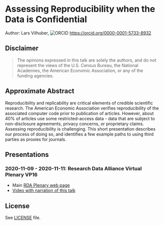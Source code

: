 # Assessing Reproducibility when the Data is Confidential


Author: Lars Vilhuber, ![ORCID](assets/ORCIDiD_icon16x16.png) https://orcid.org/0000-0001-5733-8932

## Disclaimer

> The opinions expressed in this talk are solely the authors, and do not represent the views of the U.S. Census Bureau, the National Academies, the American Economic Association, or any of the funding agencies. 

## Approximate Abstract

Reproducibility and replicability are critical elements of credible scientific research. The American Economic Association verifies reproducibility of the associated computer code prior to publication of articles. However, about 40% of articles use some restricted-access data - data that are subject to non-disclosure agreements, privacy concerns, or proprietary claims. Assessing reproducibility is challenging. This short presentation describes our process of doing so, and identifies a few example paths to using third parties as proxies for journals. 

## Presentations

### 2020-11-09 - 2020-11-11: Research Data Alliance Virtual Plenary VP16

- Main [RDA Plenary web page](https://www.rd-alliance.org/plenaries/rda-16th-plenary-meeting-costa-rica-virtual)
- [Video with narration of this talk](https://www.youtube.com/watch?v=9kZW_JhgBpA)

## License

See [LICENSE](LICENSE) file.
